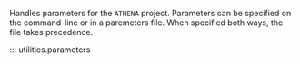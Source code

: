 Handles parameters for the `ATHENA` project. Parameters 
can be specified on the command-line or in a paremeters 
file. When specified both ways, the file takes precedence.

::: utilities.parameters
